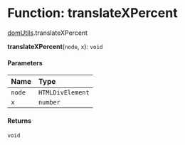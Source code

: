 # Function: translateXPercent

[domUtils](/en/auto-docs/fixed-layout-editor/modules/domUtils.md).translateXPercent

**translateXPercent**(`node`, `x`): `void`

#### Parameters

| Name | Type |
| :------ | :------ |
| `node` | `HTMLDivElement` |
| `x` | `number` |

#### Returns

`void`

